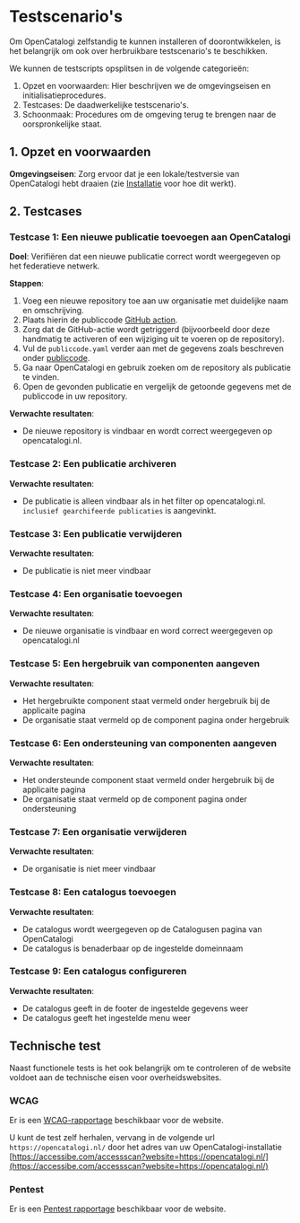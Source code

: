 # Testscenario's

Om OpenCatalogi zelfstandig te kunnen installeren of doorontwikkelen, is het belangrijk om ook over herbruikbare testscenario's te beschikken.

We kunnen de testscripts opsplitsen in de volgende categorieën:

1. Opzet en voorwaarden: Hier beschrijven we de omgevingseisen en initialisatieprocedures.
2. Testcases: De daadwerkelijke testscenario's.
3. Schoonmaak: Procedures om de omgeving terug te brengen naar de oorspronkelijke staat.

## 1. Opzet en voorwaarden

**Omgevingseisen**: Zorg ervoor dat je een lokale/testversie van OpenCatalogi hebt draaien (zie [Installatie](https://documentatie.opencatalogi.nl/pages/Handleidingen/Installatie) voor hoe dit werkt).

## 2. Testcases

### Testcase 1: Een nieuwe publicatie toevoegen aan OpenCatalogi

**Doel**: Verifiëren dat een nieuwe publicatie correct wordt weergegeven op het federatieve netwerk.

**Stappen**:

1. Voeg een nieuwe repository toe aan uw organisatie met duidelijke naam en omschrijving.
2. Plaats hierin de publiccode [GitHub action](https://github.com/marketplace/actions/create-or-update-publiccode-yaml).
3. Zorg dat de GitHub-actie wordt getriggerd (bijvoorbeeld door deze handmatig te activeren of een wijziging uit te voeren op de repository).
4. Vul de `publiccode.yaml` verder aan met de gegevens zoals beschreven onder [publiccode](https://documentatie.opencatalogi.nl/pages/Handleidingen/Publiccode).
4. Ga naar OpenCatalogi en gebruik zoeken om de repository als publicatie te vinden.
5. Open de gevonden publicatie en vergelijk de getoonde gegevens met de publiccode in uw repository.

**Verwachte resultaten**:

- De nieuwe repository is vindbaar en wordt correct weergegeven op opencatalogi.nl.

### Testcase 2: Een publicatie archiveren

**Verwachte resultaten**:

- De publicatie is alleen vindbaar als in het filter op opencatalogi.nl. `inclusief gearchifeerde publicaties` is aangevinkt.
  
### Testcase 3: Een publicatie verwijderen

**Verwachte resultaten**:

- De publicatie is niet meer vindbaar

### Testcase 4: Een organisatie toevoegen

**Verwachte resultaten**:

- De nieuwe organisatie is vindbaar en word correct weergegeven op opencatalogi.nl

### Testcase 5: Een hergebruik van componenten aangeven

**Verwachte resultaten**:

- Het hergebruikte component staat vermeld onder hergebruik bij de applicaite pagina
- De organisatie staat vermeld op de component pagina onder hergebruik
  
### Testcase 6: Een ondersteuning van componenten aangeven

**Verwachte resultaten**:

- Het ondersteunde component staat vermeld onder hergebruik bij de applicaite pagina
- De organisatie staat vermeld op de component pagina onder ondersteuning
  
### Testcase 7: Een organisatie verwijderen

**Verwachte resultaten**:

- De organisatie is niet meer vindbaar

### Testcase 8: Een catalogus toevoegen

**Verwachte resultaten**:

- De catalogus wordt weergegeven op de Catalogusen pagina van OpenCatalogi
- De catalogus is benaderbaar op de ingestelde domeinnaam

### Testcase 9: Een catalogus configureren

**Verwachte resultaten**:

- De catalogus geeft in de footer de ingestelde gegevens weer
- De catalogus geeft het ingestelde menu weer
  
## Technische test
Naast functionele tests is het ook belangrijk om te controleren of de website voldoet aan de technische eisen voor overheidswebsites.

### WCAG
Er is een [WCAG-rapportage](https://github.com/OpenCatalogi/.github/blob/main/docs/handleidingen/WCAG-Raportage.pdf) beschikbaar voor de website.

U kunt de test zelf herhalen, vervang in de volgende url `https://opencatalogi.nl/` door het adres van uw OpenCatalogi-installatie
[https://accessibe.com/accessscan?website=https://opencatalogi.nl/](https://accessibe.com/accessscan?website=https://opencatalogi.nl/)

### Pentest
Er is een [Pentest rapportage](https://github.com/OpenCatalogi/.github/blob/main/docs/handleidingen/PENTEST-Raportage.pdf) beschikbaar voor de website.
